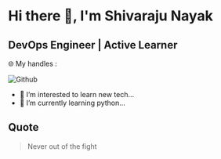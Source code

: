 #                          Hi there 👋, I'm Shivaraju Nayak
##                         DevOps Engineer | Active Learner



:globe_with_meridians: My handles :

![Github](https://github.com/Shivarajunayak)

- 👀 I’m interested to learn new tech...
- 🌱 I’m currently learning python...

## Quote
> Never out of the fight

<!---
Shivarajunayak/Shivarajunayak is a ✨ special ✨ repository because its `README.md` (this file) appears on your GitHub profile.
You can click the Preview link to take a look at your changes.
--->

